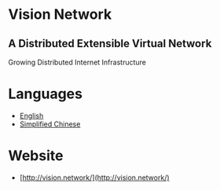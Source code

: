 # Vision Network

## A Distributed Extensible Virtual Network
Growing Distributed Internet Infrastructure

# Languages

- [English](https://github.com/VisionNetworkProject/whitepaper/blob/master/vision.network_whitepaper_en.md)
- [Simplified Chinese](https://github.com/VisionNetworkProject/whitepaper/blob/master/vision.network_whitepaper_zh_cn.pdf)

# Website

- [http://vision.network/](http://vision.network/)
